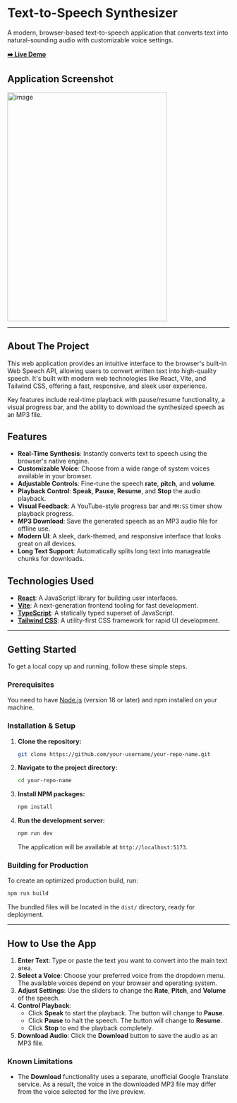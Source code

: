 
# Text-to-Speech Synthesizer

A modern, browser-based text-to-speech application that converts text into natural-sounding audio with customizable voice settings.

**[➡️ Live Demo](https://finntts.netlify.app/)**

## Application Screenshot
<img width="362" height="518" alt="image" src="https://github.com/user-attachments/assets/1b1bff72-d295-4916-9a45-d7ffe30345dc" />

---

## About The Project

This web application provides an intuitive interface to the browser's built-in Web Speech API, allowing users to convert written text into high-quality speech. It's built with modern web technologies like React, Vite, and Tailwind CSS, offering a fast, responsive, and sleek user experience.

Key features include real-time playback with pause/resume functionality, a visual progress bar, and the ability to download the synthesized speech as an MP3 file.

## Features

- **Real-Time Synthesis**: Instantly converts text to speech using the browser's native engine.
- **Customizable Voice**: Choose from a wide range of system voices available in your browser.
- **Adjustable Controls**: Fine-tune the speech **rate**, **pitch**, and **volume**.
- **Playback Control**: **Speak**, **Pause**, **Resume**, and **Stop** the audio playback.
- **Visual Feedback**: A YouTube-style progress bar and `MM:SS` timer show playback progress.
- **MP3 Download**: Save the generated speech as an MP3 audio file for offline use.
- **Modern UI**: A sleek, dark-themed, and responsive interface that looks great on all devices.
- **Long Text Support**: Automatically splits long text into manageable chunks for downloads.

## Technologies Used

- **[React](https://react.dev/)**: A JavaScript library for building user interfaces.
- **[Vite](https://vitejs.dev/)**: A next-generation frontend tooling for fast development.
- **[TypeScript](https://www.typescriptlang.org/)**: A statically typed superset of JavaScript.
- **[Tailwind CSS](https://tailwindcss.com/)**: A utility-first CSS framework for rapid UI development.

---

## Getting Started

To get a local copy up and running, follow these simple steps.

### Prerequisites

You need to have [Node.js](https://nodejs.org/) (version 18 or later) and npm installed on your machine.

### Installation & Setup

1.  **Clone the repository:**
    ```sh
    git clone https://github.com/your-username/your-repo-name.git
    ```
2.  **Navigate to the project directory:**
    ```sh
    cd your-repo-name
    ```
3.  **Install NPM packages:**
    ```sh
    npm install
    ```
4.  **Run the development server:**
    ```sh
    npm run dev
    ```
    The application will be available at `http://localhost:5173`.

### Building for Production

To create an optimized production build, run:
```sh
npm run build
```
The bundled files will be located in the `dist/` directory, ready for deployment.

---

## How to Use the App

1.  **Enter Text**: Type or paste the text you want to convert into the main text area.
2.  **Select a Voice**: Choose your preferred voice from the dropdown menu. The available voices depend on your browser and operating system.
3.  **Adjust Settings**: Use the sliders to change the **Rate**, **Pitch**, and **Volume** of the speech.
4.  **Control Playback**:
    - Click **Speak** to start the playback. The button will change to **Pause**.
    - Click **Pause** to halt the speech. The button will change to **Resume**.
    - Click **Stop** to end the playback completely.
5.  **Download Audio**: Click the **Download** button to save the audio as an MP3 file.

### Known Limitations

- The **Download** functionality uses a separate, unofficial Google Translate service. As a result, the voice in the downloaded MP3 file may differ from the voice selected for the live preview.
